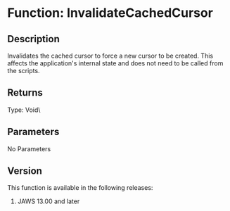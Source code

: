 # Function: InvalidateCachedCursor

## Description

Invalidates the cached cursor to force a new cursor to be created. This
affects the application\'s internal state and does not need to be called
from the scripts.

## Returns

Type: Void\

## Parameters

No Parameters

## Version

This function is available in the following releases:

1.  JAWS 13.00 and later
